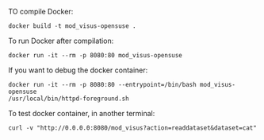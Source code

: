 
TO compile Docker:

	docker build -t mod_visus-opensuse .

To run Docker after compilation:

	docker run -it --rm -p 8080:80 mod_visus-opensuse 

If you want to debug the docker container:

	docker run -it --rm -p 8080:80 --entrypoint=/bin/bash mod_visus-opensuse
	/usr/local/bin/httpd-foreground.sh

To test docker container, in another terminal:

	curl -v "http://0.0.0.0:8080/mod_visus?action=readdataset&dataset=cat"



